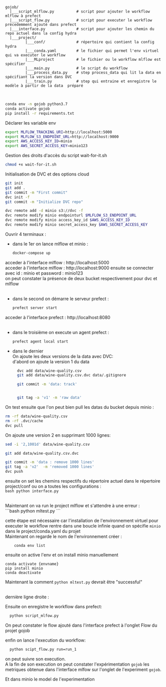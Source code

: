 

```
gojob/
  |___script_mlflow.py          # script pour ajouter le workflow mlflow à prefect
  |___script_flow.py            # script pour executer le workflow précedemment ajouté dans prefect
  |___interface.py              # script pour ajouter les chemin du repo actuel dans la config hydra
  |___project/
         |___conf/              # répertoire qui contient la config hydra
         |___conda.yaml         # le fichier qui permet l'env virtuel qui va executer le workflow
         |___MLproject          # le fichier ou le workflow mlflow est spécifier
         |___main.py            # le script du workflow
         |___process_data.py    # step process_data qui lit la data en spécifiant la version dans DVC
         |___train.py           # step qui entraine et enregistre le modèle à partir de la data  préparé 
```
<br>

```bash
conda env -n gojob python3.7
conda activate gojob
pip install -r requirements.txt
```
Déclarer les variable env <br>
```bash
export MLFLOW_TRACKING_URI=http://localhost:5000
export MLFLOW_S3_ENDPOINT_URL=http://localhost:9000
export AWS_ACCESS_KEY_ID=minio
export AWS_SECRET_ACCESS_KEY=minio123
```

Gestion des droits d'accès du script wait-for-it.sh  <br>
```bash
chmod +x wait-for-it.sh
```

Initialisation de DVC et des options cloud <br>
```bash
git init
git add .
git commit -m "First commit"
dvc init -f
git commit -m "Initialize DVC repo"

dvc remote add -d minio s3://dvc -f
dvc remote modify minio endpointurl $MLFLOW_S3_ENDPOINT_URL
dvc remote modify minio access_key_id $AWS_ACCESS_KEY_ID
dvc remote modify minio secret_access_key $AWS_SECRET_ACCESS_KEY
```

Ouvrir 4 terminaux :
- dans le 1er on lance mlflow et minio : <br>
  ```bash
  docker-compose up
  ```
acceder à l'interface mlflow : http://localhost:5000 <br>
acceder à l'interface mlflow : http://localhost:9000 ensuite se connecter avec id : minio et password : minio123 <br>
on peut constater la présence de deux bucket respectivement pour dvc et mlflow
<br><br>
- dans le second on démarre  le serveur prefect : <br>
  ```bash
  prefect server start
  ```
acceder à l'interface prefect : http://localhost:8080 <br><br>
- dans le troisième  on execute un agent prefect : <br>
  ```bash
  prefect agent local start
  ```
- dans le dernier<br>
On ajoute les deux versions de la data avec DVC:<br>
d'abord on ajoute la version 1 du data
  ```bash
    dvc add data/wine-quality.csv 
    git add data/wine-quality.csv.dvc data/.gitignore

    git commit -m 'data: track'


    git tag -a 'v1' -m 'raw data'
  ```
On test ensuite que l'on peut bien pull les datas du bucket depuis minio : <br>
```bash
rm -rf data/wine-quality.csv
rm -rf .dvc/cache
dvc pull

```
On ajoute une version 2  en supprimant 1000 lignes:
```bash
sed -i '2,1001d' data/wine-quality.csv

git add data/wine-quality.csv.dvc

git commit -m 'data : remove 1000 lines'
git tag -a 'v2'  -m 'removed 1000 lines'
dvc push
```

ensuite on set les chemins respectifs du répertoire actuel dans le répertoire  project/conf ou on a toutes les configurations : <br>
    ```bash
        python interface.py
    ```

<br>
Maintenant on va run le project mlflow et s'attendre à une erreur : <br>
    ```bash
        python mltest.py
    ```

cette étape est nécessaire car l'installation de l'environnement virtuel pour executer le workflow rentre dans une boucle infinie quand on spécifie `minio` dans le project/conda.yaml du projet <br>
Maintenant on regarde le nom de l'environnement créer : <br>

    
        conda env list
    

ensuite on active l'env et on install minio manuellement <br>

    
    conda activate {envname}
    pip install minio
    conda deactivate
    

Maintenant la comment `python mltest.py`
devrait être "successful" <br><br>

dernière ligne droite :<br>

Ensuite on enregistre le workflow dans prefect: <br>
  ```bash
    python script_mlfow.py
  ```
On peut constater le flow ajouté  dans l'interface prefect à l'onglet Flow du projet gojob <br>

enfin on lance l'execution du workflow: <br>
  ```bash
    python scipt_flow.py run=run_1
  ```
on peut suivre son execution.<br>
A la fin de son execution on peut constater l'expérimentation `gojob` les metriques obtenue dans l'interface mlfow sur l'onglet de l'experiment `gojob`. <br>

Et dans minio le model de l'experimentation   
